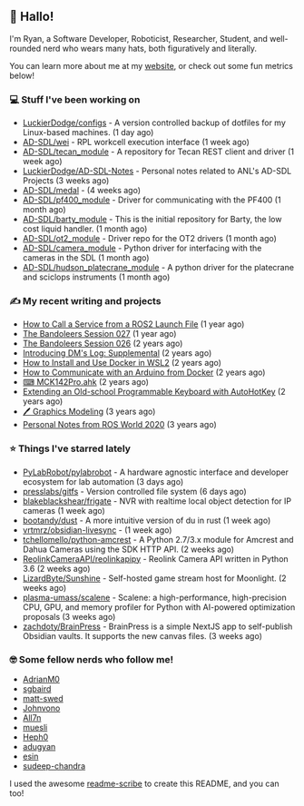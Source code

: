 ## 👋 Hallo!

I'm Ryan, a Software Developer, Roboticist, Researcher, Student, and well-rounded nerd who wears many hats, both figuratively and literally.

You can learn more about me at my [website](https://ryandlewis.dev), or check out some fun metrics below!

### 💻 Stuff I've been working on

- [LuckierDodge/configs](https://github.com/LuckierDodge/configs) - A version controlled backup of dotfiles for my Linux-based machines. (1 day ago)
- [AD-SDL/wei](https://github.com/AD-SDL/wei) - RPL workcell execution interface (1 week ago)
- [AD-SDL/tecan_module](https://github.com/AD-SDL/tecan_module) - A repository for Tecan REST client and driver (1 week ago)
- [LuckierDodge/AD-SDL-Notes](https://github.com/LuckierDodge/AD-SDL-Notes) - Personal notes related to ANL&#39;s AD-SDL Projects (3 weeks ago)
- [AD-SDL/medal](https://github.com/AD-SDL/medal) -  (4 weeks ago)
- [AD-SDL/pf400_module](https://github.com/AD-SDL/pf400_module) - Driver for communicating with the PF400  (1 month ago)
- [AD-SDL/barty_module](https://github.com/AD-SDL/barty_module) - This is the initial repository for Barty, the low cost liquid handler. (1 month ago)
- [AD-SDL/ot2_module](https://github.com/AD-SDL/ot2_module) - Driver repo for the OT2 drivers  (1 month ago)
- [AD-SDL/camera_module](https://github.com/AD-SDL/camera_module) - Python driver for interfacing with the cameras in the SDL (1 month ago)
- [AD-SDL/hudson_platecrane_module](https://github.com/AD-SDL/hudson_platecrane_module) - A python driver for the platecrane and sciclops instruments (1 month ago)

### ✍ My recent writing and projects

- [How to Call a Service from a ROS2 Launch File](https://ryandlewis.dev/posts/callserviceinros2launch/) (1 year ago)
- [The Bandoleers Session 027](https://ryandlewis.dev/posts/ttrpg/thebandoleers027/) (1 year ago)
- [The Bandoleers Session 026](https://ryandlewis.dev/posts/ttrpg/thebandoleers026/) (2 years ago)
- [Introducing DM&#39;s Log: Supplemental](https://ryandlewis.dev/posts/ttrpg/introducingdmslog/) (2 years ago)
- [How to Install and Use Docker in WSL2](https://ryandlewis.dev/posts/howtowsldocker/) (2 years ago)
- [How to Communicate with an Arduino from Docker](https://ryandlewis.dev/posts/howtoarduinodocker/) (2 years ago)
- [⌨ MCK142Pro.ahk](https://ryandlewis.dev/projects/mck142pro/) (2 years ago)
- [Extending an Old-school Programmable Keyboard with AutoHotKey](https://ryandlewis.dev/posts/mck142pro/) (2 years ago)
- [🖊 Graphics Modeling](https://ryandlewis.dev/projects/graphics/) (3 years ago)
- [Personal Notes from ROS World 2020](https://ryandlewis.dev/posts/rosworld2020/) (3 years ago)

### ⭐ Things I've starred lately

- [PyLabRobot/pylabrobot](https://github.com/PyLabRobot/pylabrobot) - A hardware agnostic interface and developer ecosystem for lab automation (3 days ago)
- [presslabs/gitfs](https://github.com/presslabs/gitfs) - Version controlled file system (6 days ago)
- [blakeblackshear/frigate](https://github.com/blakeblackshear/frigate) - NVR with realtime local object detection for IP cameras (1 week ago)
- [bootandy/dust](https://github.com/bootandy/dust) - A more intuitive version of du in rust (1 week ago)
- [vrtmrz/obsidian-livesync](https://github.com/vrtmrz/obsidian-livesync) -  (1 week ago)
- [tchellomello/python-amcrest](https://github.com/tchellomello/python-amcrest) - A Python 2.7/3.x module for Amcrest and Dahua Cameras using the SDK HTTP API. (2 weeks ago)
- [ReolinkCameraAPI/reolinkapipy](https://github.com/ReolinkCameraAPI/reolinkapipy) - Reolink Camera API written in Python 3.6 (2 weeks ago)
- [LizardByte/Sunshine](https://github.com/LizardByte/Sunshine) - Self-hosted game stream host for Moonlight. (2 weeks ago)
- [plasma-umass/scalene](https://github.com/plasma-umass/scalene) - Scalene: a high-performance, high-precision CPU, GPU, and memory profiler for Python with AI-powered optimization proposals (3 weeks ago)
- [zachdoty/BrainPress](https://github.com/zachdoty/BrainPress) - BrainPress is a simple NextJS app to self-publish Obsidian vaults. It supports the new canvas files. (3 weeks ago)

### 🤓 Some fellow nerds who follow me!

- [AdrianM0](https://github.com/AdrianM0)
- [sgbaird](https://github.com/sgbaird)
- [matt-swed](https://github.com/matt-swed)
- [Johnvono](https://github.com/Johnvono)
- [All7n](https://github.com/All7n)
- [muesli](https://github.com/muesli)
- [Heph0](https://github.com/Heph0)
- [adugyan](https://github.com/adugyan)
- [esin](https://github.com/esin)
- [sudeep-chandra](https://github.com/sudeep-chandra)

I used the awesome [readme-scribe](https://github.com/muesli/readme-scribe) to create this README, and you can too!
